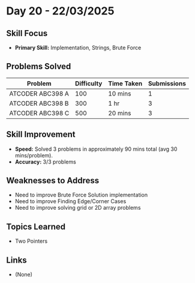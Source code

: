 # Day 20 - 22/03/2025

## Skill Focus
- **Primary Skill:** Implementation, Strings, Brute Force

## Problems Solved
| Problem                           | Difficulty | Time Taken   | Submissions |
|-----------------------------------|------------|--------------|-------------|
| ATCODER ABC398 A                  | 100        | 10 mins      | 1           |
| ATCODER ABC398 B                  | 300        | 1  hr        | 3           |
| ATCODER ABC398 C                  | 500        | 20 mins      | 3           |



## Skill Improvement
- **Speed:** Solved 3 problems in approximately 90 mins total (avg 30 mins/problem).
- **Accuracy:** 3/3 problems

## Weaknesses to Address
- Need to improve Brute Force Solution implementation 
- Need to improve Finding Edge/Corner Cases 
- Need to improve solving grid or 2D array problems   


## Topics Learned
- Two Pointers

## Links
- (None)